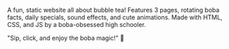 A fun, static website all about bubble tea! Features 3 pages, rotating boba facts, daily specials, sound effects, and cute animations. Made with HTML, CSS, and JS by a boba-obsessed high schooler.

"Sip, click, and enjoy the boba magic!" 🎉

